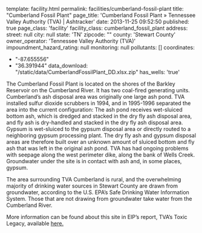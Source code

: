 template: facility.html
permalink: facilities/cumberland-fossil-plant
title: "Cumberland Fossil Plant"
page_title: 'Cumberland Fossil Plant &raquo; Tennessee Valley Authority (TVA) | Ashtracker'
date: 2013-11-25 09:52:50
published: true
page_class: 'facility'
facility_class: cumberland_fossil_plant
address: 
  street: null
  city: null
  state: 'TN'
  zipcode: ""
  county: 'Stewart County'
owner_operator: 'Tennessee Valley Authority (TVA)'
impoundment_hazard_rating: null
monitoring: null
pollutants: []
coordinates: 
  - "-87.655556"
  - "36.391944"
data_download: "/static/data/CumberlandFossilPlant_DD.xlsx.zip"
has_wells: 'true'

The Cumberland Fossil Plant is located on the shores of the Barkley Reservoir on the Cumberland River. It has two coal-fired generating units. Cumberland’s ash disposal area was originally one large ash pond.  TVA installed sulfur dioxide scrubbers in 1994, and in 1995-1996 separated the area into the current configuration:  The ash pond receives wet-sluiced bottom ash, which is dredged and stacked in the dry fly ash disposal area, and fly ash is dry-handled and stacked in the dry fly ash disposal area.  Gypsum is wet-sluiced to the gypsum disposal area or directly routed to a neighboring gypsum processing plant.  The dry fly ash and gypsum disposal areas are therefore built over an unknown amount of sluiced bottom and fly ash that was left in the original ash pond. TVA has had ongoing problems with seepage along the west perimeter dike, along the bank of Wells Creek.  Groundwater under the site is in contact with ash and, in some places, gypsum.

The area surrounding TVA Cumberland is rural, and the overwhelming majority of drinking water sources in Stewart County are drawn from groundwater, according to the U.S. EPA’s Safe Drinking Water Information System.  Those that are not drawing from groundwater take water from the Cumberland River.

More information can be found about this site in EIP’s report, TVA’s Toxic Legacy, available <a href="http://www.environmentalintegrity.org/news_reports/documents/20131107_tvagroundwaterreport_fulldraft_000.pdf" target="_blank">here.</a>